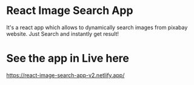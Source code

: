 # React Image Search App

It's a react app which allows to dynamically search images from pixabay website. Just Search and instantly get result!

# See the app in Live here

https://react-image-search-app-v2.netlify.app/
